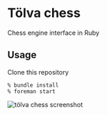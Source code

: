 # Tölva chess
Chess engine interface in Ruby

## Usage

Clone this repository
```shell
% bundle install
% foreman start
```

![tölva chess screenshot](https://raw.githubusercontent.com/smichaelrogers/tolva/master/screen.png)
